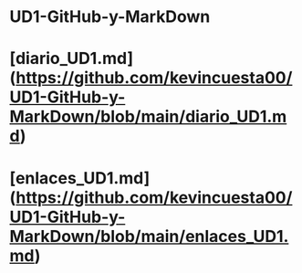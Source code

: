 # UD1-GitHub-y-MarkDown
# [diario_UD1.md] (https://github.com/kevincuesta00/UD1-GitHub-y-MarkDown/blob/main/diario_UD1.md)
# [enlaces_UD1.md] (https://github.com/kevincuesta00/UD1-GitHub-y-MarkDown/blob/main/enlaces_UD1.md)
